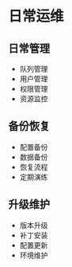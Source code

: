 # 日常运维

## 日常管理
- 队列管理
- 用户管理
- 权限管理
- 资源监控

## 备份恢复
- 配置备份
- 数据备份
- 恢复流程
- 定期演练

## 升级维护
- 版本升级
- 补丁安装
- 配置更新
- 环境维护 